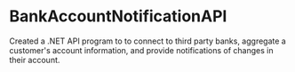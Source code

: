# BankAccountNotificationAPI
Created a .NET API program to to connect to third party banks, aggregate a customer's account information, and provide notifications of changes in their account.
